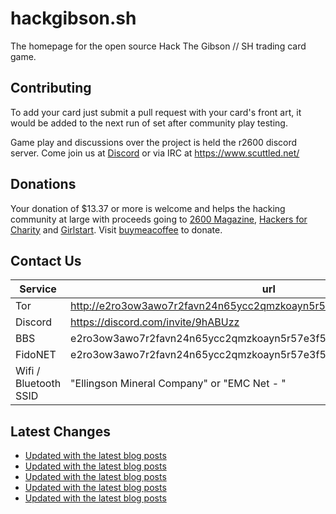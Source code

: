 # hackgibson.sh
The homepage for the open source Hack The Gibson // SH trading card game.


## Contributing

To add your card just submit a pull request with your card's front art, it would be added to the next run of set after community play testing.

Game play and discussions over the project is held the r2600 discord server. Come join us at [Discord](https://discord.com/invite/9hABUzz) or via IRC at https://www.scuttled.net/


## Donations

Your donation of $13.37 or more is welcome and helps the hacking community at large with proceeds going to [2600 Magazine](https://2600.com/), [Hackers for Charity](https://hackersforcharity.org) and [Girlstart](https://girlstart.org).  Visit [buymeacoffee](https://www.buymeacoffee.com/hackgibson.sh) to donate.


## Contact Us

Service | url
-|-
Tor | http://e2ro3ow3awo7r2favn24n65ycc2qmzkoayn5r57e3f56nvjwdcgg32ad.onion
Discord | https://discord.com/invite/9hABUzz
BBS | e2ro3ow3awo7r2favn24n65ycc2qmzkoayn5r57e3f56nvjwdcgg32ad.onion:23
FidoNET | e2ro3ow3awo7r2favn24n65ycc2qmzkoayn5r57e3f56nvjwdcgg32ad.onion:24554
Wifi / Bluetooth SSID | "Ellingson Mineral Company" or "EMC Net - <fidonet address>"

## Latest Changes
<!-- BLOG-POST-LIST:START -->
- [Updated with the latest blog posts](https://github.com/DFW2600/hackgibson.sh/commit/665ac841b987c07299681c645468e1084701e0b5)
- [Updated with the latest blog posts](https://github.com/DFW2600/hackgibson.sh/commit/73b3414a6939c7cb472ce62467a50b256f8fd164)
- [Updated with the latest blog posts](https://github.com/DFW2600/hackgibson.sh/commit/bb747c480eadb5c4b162f4772a277c3c19eec13c)
- [Updated with the latest blog posts](https://github.com/DFW2600/hackgibson.sh/commit/39694f9ae8054bb5fe8e57a2f1e84015ff20efcf)
- [Updated with the latest blog posts](https://github.com/DFW2600/hackgibson.sh/commit/b83b272971680f01ac57003f8ac4b8914b48a6ed)
<!-- BLOG-POST-LIST:END -->
